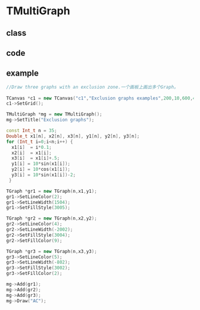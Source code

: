 <!-- TMultiGraph.md --- 
;; 
;; Description: 
;; Author: Hongyi Wu(吴鸿毅)
;; Email: wuhongyi@qq.com 
;; Created: 五 12月  5 11:52:37 2014 (+0800)
;; Last-Updated: 六 8月 13 12:35:54 2016 (+0800)
;;           By: Hongyi Wu(吴鸿毅)
;;     Update #: 2
;; URL: http://wuhongyi.github.io -->

# TMultiGraph

## class


## code


## example

```cpp
//Draw three graphs with an exclusion zone.一个画板上画出多个Graph。
   
TCanvas *c1 = new TCanvas("c1","Exclusion graphs examples",200,10,600,400);
c1->SetGrid();

TMultiGraph *mg = new TMultiGraph();
mg->SetTitle("Exclusion graphs");

const Int_t n = 35;
Double_t x1[n], x2[n], x3[n], y1[n], y2[n], y3[n];
for (Int_t i=0;i<n;i++) {
  x1[i]  = i*0.1;
  x2[i]  = x1[i];
  x3[i]  = x1[i]+.5;
  y1[i] = 10*sin(x1[i]);
  y2[i] = 10*cos(x1[i]);
  y3[i] = 10*sin(x1[i])-2;
 }

TGraph *gr1 = new TGraph(n,x1,y1);
gr1->SetLineColor(2);
gr1->SetLineWidth(1504);
gr1->SetFillStyle(3005);

TGraph *gr2 = new TGraph(n,x2,y2);
gr2->SetLineColor(4);
gr2->SetLineWidth(-2002);
gr2->SetFillStyle(3004);
gr2->SetFillColor(9);

TGraph *gr3 = new TGraph(n,x3,y3);
gr3->SetLineColor(5);
gr3->SetLineWidth(-802);
gr3->SetFillStyle(3002);
gr3->SetFillColor(2);

mg->Add(gr1);
mg->Add(gr2);
mg->Add(gr3);
mg->Draw("AC");
```


<!-- TMultiGraph.md ends here -->
